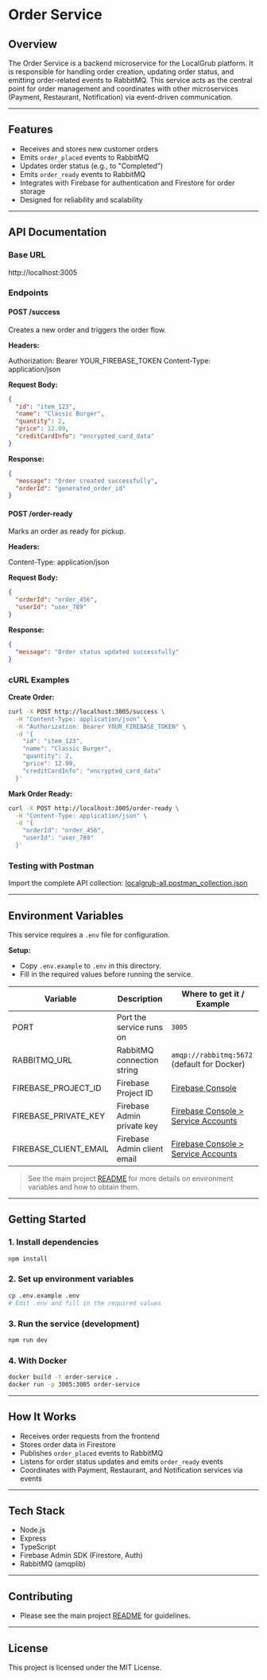 # Order Service

## Overview

The Order Service is a backend microservice for the LocalGrub platform. It is responsible for handling order creation, updating order status, and emitting order-related events to RabbitMQ. This service acts as the central point for order management and coordinates with other microservices (Payment, Restaurant, Notification) via event-driven communication.

---

## Features

- Receives and stores new customer orders
- Emits `order_placed` events to RabbitMQ
- Updates order status (e.g., to "Completed")
- Emits `order_ready` events to RabbitMQ
- Integrates with Firebase for authentication and Firestore for order storage
- Designed for reliability and scalability

---

## API Documentation

### Base URL

http://localhost:3005

### Endpoints

#### POST /success

Creates a new order and triggers the order flow.

**Headers:**

Authorization: Bearer YOUR_FIREBASE_TOKEN
Content-Type: application/json

**Request Body:**

```json
{
  "id": "item_123",
  "name": "Classic Burger",
  "quantity": 2,
  "price": 12.99,
  "creditCardInfo": "encrypted_card_data"
}
```

**Response:**

```json
{
  "message": "Order created successfully",
  "orderId": "generated_order_id"
}
```

#### POST /order-ready

Marks an order as ready for pickup.

**Headers:**

Content-Type: application/json

**Request Body:**

```json
{
  "orderId": "order_456",
  "userId": "user_789"
}
```

**Response:**

```json
{
  "message": "Order status updated successfully"
}
```

### cURL Examples

**Create Order:**

```bash
curl -X POST http://localhost:3005/success \
  -H "Content-Type: application/json" \
  -H "Authorization: Bearer YOUR_FIREBASE_TOKEN" \
  -d '{
    "id": "item_123",
    "name": "Classic Burger",
    "quantity": 2,
    "price": 12.99,
    "creditCardInfo": "encrypted_card_data"
  }'
```

**Mark Order Ready:**

```bash
curl -X POST http://localhost:3005/order-ready \
  -H "Content-Type: application/json" \
  -d '{
    "orderId": "order_456",
    "userId": "user_789"
  }'
```

### Testing with Postman

Import the complete API collection: [localgrub-all.postman_collection.json](../../docs/api/postman-collections/localgrub-all.postman_collection.json)

---

## Environment Variables

This service requires a `.env` file for configuration.

**Setup:**

- Copy `.env.example` to `.env` in this directory.
- Fill in the required values before running the service.

| Variable              | Description                 | Where to get it / Example                                                   |
| --------------------- | --------------------------- | --------------------------------------------------------------------------- |
| PORT                  | Port the service runs on    | `3005`                                                                      |
| RABBITMQ_URL          | RabbitMQ connection string  | `amqp://rabbitmq:5672` (default for Docker)                                 |
| FIREBASE_PROJECT_ID   | Firebase Project ID         | [Firebase Console](https://console.firebase.google.com/)                    |
| FIREBASE_PRIVATE_KEY  | Firebase Admin private key  | [Firebase Console > Service Accounts](https://console.firebase.google.com/) |
| FIREBASE_CLIENT_EMAIL | Firebase Admin client email | [Firebase Console > Service Accounts](https://console.firebase.google.com/) |

> See the main project [README](../../README.md) for more details on environment variables and how to obtain them.

---

## Getting Started

### 1. Install dependencies

```bash
npm install
```

### 2. Set up environment variables

```bash
cp .env.example .env
# Edit .env and fill in the required values
```

### 3. Run the service (development)

```bash
npm run dev
```

### 4. With Docker

```bash
docker build -t order-service .
docker run -p 3005:3005 order-service
```

---

## How It Works

- Receives order requests from the frontend
- Stores order data in Firestore
- Publishes `order_placed` events to RabbitMQ
- Listens for order status updates and emits `order_ready` events
- Coordinates with Payment, Restaurant, and Notification services via events

---

## Tech Stack

- Node.js
- Express
- TypeScript
- Firebase Admin SDK (Firestore, Auth)
- RabbitMQ (amqplib)

---

## Contributing

- Please see the main project [README](../../README.md) for guidelines.

---

## License

This project is licensed under the MIT License.
